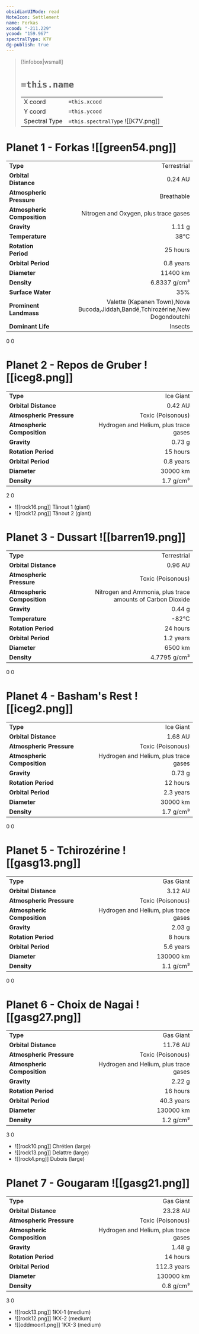 ```yaml
---
obsidianUIMode: read
NoteIcon: Settlement
name: Forkas
xcood: "-211.229"
ycood: "159.967"
spectralType: K7V
dg-publish: true
---
```

> [!infobox|wsmall]
> # `=this.name`
> | | |
> | - | - |
> | X coord | `=this.xcood` |
> | Y coord| `=this.ycood` |
> | Spectral Type | `=this.spectralType` ![[K7V.png]] |

# Planet 1 - Forkas ![[green54.png]]
|                             |                           |
| --------------------------- | -------------------------:|
| **Type**                    |             Terrestrial |
| **Orbital Distance**        |   0.24 AU |
| **Atmospheric Pressure**    |       Breathable |
| **Atmospheric Composition** |      Nitrogen and Oxygen, plus trace gases |
| **Gravity**                 |        1.11 g |
| **Temperature**             |    38°C |
| **Rotation Period**         |  25 hours |
| **Orbital Period** | 0.8 years |
| **Diameter**                |      11400 km | 
| **Density**                 |    6.8337 g/cm³ |
| **Surface Water**           |           35% | 
| **Prominent Landmass**      |         Valette (Kapanen Town),Nova Bucoda,Jiddah,Bandé,Tchirozérine,New Dogondoutchi | 
| **Dominant Life**           |         Insects |



0
0



# Planet 2 - Repos de Gruber ![[iceg8.png]]
|                             |                           |
| --------------------------- | -------------------------:|
| **Type**                    |             Ice Giant |
| **Orbital Distance**        |   0.42 AU |
| **Atmospheric Pressure**    |       Toxic (Poisonous) |
| **Atmospheric Composition** |      Hydrogen and Helium, plus trace gases |
| **Gravity**                 |        0.73 g |
| **Rotation Period**         |  15 hours |
| **Orbital Period** | 0.8 years |
| **Diameter**                |      30000 km | 
| **Density**                 |    1.7 g/cm³ |



2
0

- ![[rock16.png]] Tânout 1 (giant)
- ![[rock12.png]] Tânout 2 (giant)


# Planet 3 - Dussart ![[barren19.png]]
|                             |                           |
| --------------------------- | -------------------------:|
| **Type**                    |             Terrestrial |
| **Orbital Distance**        |   0.96 AU |
| **Atmospheric Pressure**    |       Toxic (Poisonous) |
| **Atmospheric Composition** |      Nitrogen and Ammonia, plus trace amounts of Carbon Dioxide |
| **Gravity**                 |        0.44 g |
| **Temperature**             |    -82°C |
| **Rotation Period**         |  24 hours |
| **Orbital Period** | 1.2 years |
| **Diameter**                |      6500 km | 
| **Density**                 |    4.7795 g/cm³ |



0
0



# Planet 4 - Basham's Rest ![[iceg2.png]]
|                             |                           |
| --------------------------- | -------------------------:|
| **Type**                    |             Ice Giant |
| **Orbital Distance**        |   1.68 AU |
| **Atmospheric Pressure**    |       Toxic (Poisonous) |
| **Atmospheric Composition** |      Hydrogen and Helium, plus trace gases |
| **Gravity**                 |        0.73 g |
| **Rotation Period**         |  12 hours |
| **Orbital Period** | 2.3 years |
| **Diameter**                |      30000 km | 
| **Density**                 |    1.7 g/cm³ |



0
0



# Planet 5 - Tchirozérine ![[gasg13.png]]
|                             |                           |
| --------------------------- | -------------------------:|
| **Type**                    |             Gas Giant |
| **Orbital Distance**        |   3.12 AU |
| **Atmospheric Pressure**    |       Toxic (Poisonous) |
| **Atmospheric Composition** |      Hydrogen and Helium, plus trace gases |
| **Gravity**                 |        2.03 g |
| **Rotation Period**         |  8 hours |
| **Orbital Period** | 5.6 years |
| **Diameter**                |      130000 km | 
| **Density**                 |    1.1 g/cm³ |



0
0



# Planet 6 - Choix de Nagai ![[gasg27.png]]
|                             |                           |
| --------------------------- | -------------------------:|
| **Type**                    |             Gas Giant |
| **Orbital Distance**        |   11.76 AU |
| **Atmospheric Pressure**    |       Toxic (Poisonous) |
| **Atmospheric Composition** |      Hydrogen and Helium, plus trace gases |
| **Gravity**                 |        2.22 g |
| **Rotation Period**         |  16 hours |
| **Orbital Period** | 40.3 years |
| **Diameter**                |      130000 km | 
| **Density**                 |    1.2 g/cm³ |



3
0

- ![[rock10.png]] Chrétien (large)
- ![[rock13.png]] Delattre (large)
- ![[rock4.png]] Dubois (large)


# Planet 7 - Gougaram ![[gasg21.png]]
|                             |                           |
| --------------------------- | -------------------------:|
| **Type**                    |             Gas Giant |
| **Orbital Distance**        |   23.28 AU |
| **Atmospheric Pressure**    |       Toxic (Poisonous) |
| **Atmospheric Composition** |      Hydrogen and Helium, plus trace gases |
| **Gravity**                 |        1.48 g |
| **Rotation Period**         |  14 hours |
| **Orbital Period** | 112.3 years |
| **Diameter**                |      130000 km | 
| **Density**                 |    0.8 g/cm³ |



3
0

- ![[rock13.png]] 1KX-1 (medium)
- ![[rock12.png]] 1KX-2 (medium)
- ![[oddmoon1.png]] 1KX-3 (medium)


